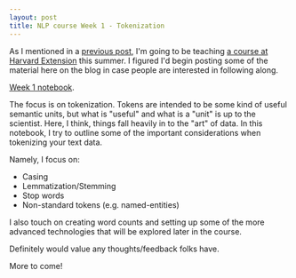 ```yaml
---
layout: post
title: NLP course Week 1 - Tokenization
---
```


As I mentioned in a [previous post](https://bpben.github.io/2020/02/10/announcements/), I'm going to be teaching [a course at Harvard Extension](https://www.extension.harvard.edu/course-catalog/courses-by-certificate/data-science-certificate/text-analytics-and-natural-language-processing/34793) this summer.  I figured I'd begin posting some of the material here on the blog in case people are interested in following along.

[Week 1 notebook](https://github.com/bpben/nlp_lessons/blob/master/notebooks_instructor/week_1_intro.ipynb).

The focus is on tokenization.  Tokens are intended to be some kind of useful semantic units, but what is "useful" and what is a "unit" is up to the scientist.  Here, I think, things fall heavily in to the "art" of data.  In this notebook, I try to outline some of the important considerations when tokenizing your text data.

Namely, I focus on:

-  Casing
- Lemmatization/Stemming
- Stop words
- Non-standard tokens (e.g. named-entities)

I also touch on creating word counts and setting up some of the more advanced technologies that will be explored later in the course.

Definitely would value any thoughts/feedback folks have.

More to come!